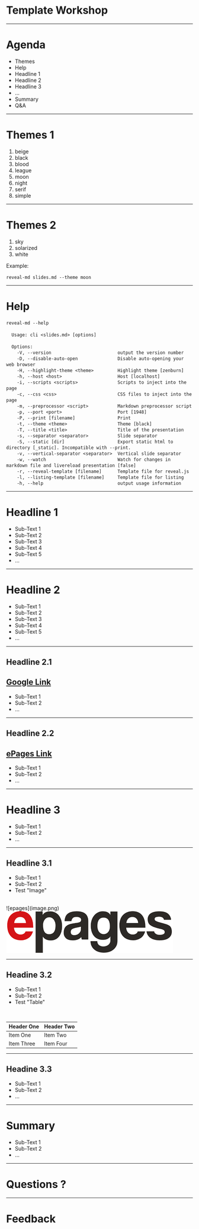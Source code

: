 # Template Workshop

---

# Agenda

- Themes
- Help
- Headline 1
- Headline 2
- Headline 3
- ...
- Summary
- Q&A


---

# Themes 1
1. beige
1. black
1. blood
1. league
1. moon
1. night
1. serif
1. simple

----

# Themes 2

1. sky
1. solarized
1. white

Example:
```
reveal-md slides.md --theme moon
```

---

# Help

```
reveal-md --help

  Usage: cli <slides.md> [options]

  Options:
    -V, --version                         output the version number
    -D, --disable-auto-open               Disable auto-opening your web browser
    -H, --highlight-theme <theme>         Highlight theme [zenburn]
    -h, --host <host>                     Host [localhost]
    -i, --scripts <scripts>               Scripts to inject into the page
    -c, --css <css>                       CSS files to inject into the page
    -m, --preprocessor <script>           Markdown preprocessor script
    -p, --port <port>                     Port [1948]
    -P, --print [filename]                Print
    -t, --theme <theme>                   Theme [black]
    -T, --title <title>                   Title of the presentation
    -s, --separator <separator>           Slide separator
    -S, --static [dir]                    Export static html to directory [_static]. Incompatible with --print.
    -v, --vertical-separator <separator>  Vertical slide separator
    -w, --watch                           Watch for changes in markdown file and livereload presentation [false]
    -r, --reveal-template [filename]      Template file for reveal.js
    -l, --listing-template [filename]     Template file for listing
    -h, --help                            output usage information
```
---

# Headline 1

- Sub-Text 1
- Sub-Text 2
- Sub-Text 3
- Sub-Text 4
- Sub-Text 5
- ...

---

# Headline 2
- Sub-Text 1
- Sub-Text 2
- Sub-Text 3
- Sub-Text 4
- Sub-Text 5
- ...

----

## Headline 2.1
## [Google Link](https://www.google.de)
- Sub-Text 1
- Sub-Text 2
- ...

----

## Headline 2.2
## [ePages Link](https://www.epages.com)
- Sub-Text 1
- Sub-Text 2
- ...

---

# Headline 3
- Sub-Text 1
- Sub-Text 2
- ...

----

## Headline 3.1
- Sub-Text 1
- Sub-Text 2
- Test "Image"
<br>
![epages](image.png)
<img src="image.png" alt="epages"/>

----

## Headine 3.2
- Sub-Text 1
- Sub-Text 2
- Test "Table"
<br>

| Header One | Header Two |
| :----------| :----------|
| Item One | Item Two |
| Item Three | Item Four |

----

## Headine 3.3
- Sub-Text 1
- Sub-Text 2
- ...

---

# Summary
- Sub-Text 1
- Sub-Text 2
- ...

---

# Questions ?

----

# Feedback
